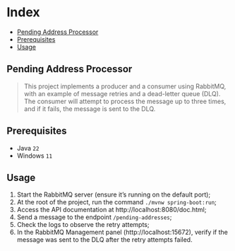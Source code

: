 # Index
- [Pending Address Processor](#pending-address-processor)
- [Prerequisites](#prerequisites)
- [Usage](#usage)

## Pending Address Processor
> This project implements a producer and a consumer using RabbitMQ, with an example of message retries and a dead-letter queue (DLQ). The consumer will attempt to process the message up to three times, and if it fails, the message is sent to the DLQ.

## Prerequisites
- Java `22`
- Windows `11`

## Usage
1. Start the RabbitMQ server (ensure it’s running on the default port);
2. At the root of the project, run the command ```./mvnw spring-boot:run```;
3. Access the API documentation at http://localhost:8080/doc.html;
4. Send a message to the endpoint ```/pending-addresses```;
5. Check the logs to observe the retry attempts;
6. In the RabbitMQ Management panel (http://localhost:15672), verify if the message was sent to the DLQ after the retry attempts failed.
